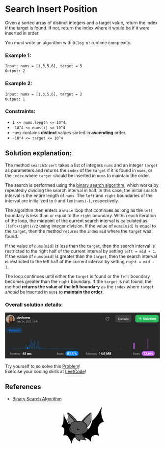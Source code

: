 # Search Insert Position

Given a sorted array of distinct integers and a target value, return the index if the target is found. If not, return the index where it would be if it were inserted in order.

You must write an algorithm with `O(log n)` runtime complexity.

### Example 1:

```
Input: nums = [1,3,5,6], target = 5
Output: 2
```

### Example 2:

```
Input: nums = [1,3,5,6], target = 2
Output: 1
```

### Constraints:

- `1 <= nums.length <= 10^4`.
- `-10^4 <= nums[i] <= 10^4`
- `nums` contains **distinct** values sorted in **ascending** order.
- `-10^4 <= target <= 10^4`

## Solution explanation:

The method `searchInsert` takes a list of integers `nums` and an integer `target` as parameters and returns the `index` of the `target` if it is found in `nums`, or the `index` where `target` should be inserted in `nums` to maintain the order.

The search is performed using the [binary search algorithm](https://en.wikipedia.org/wiki/Binary_search_algorithm), which works by repeatedly dividing the search interval in half. In this case, the initial search interval is the entire length of `nums`. The `left` and `right` boundaries of the interval are initialized to `0` and `len(nums)-1`, respectively.

The algorithm then enters a `while` loop that continues as long as the `left` boundary is less than or equal to the `right` boundary. Within each iteration of the loop, the midpoint of the current search interval is calculated as `(left+right)//2` using integer division. If the value of `nums[mid]` is equal to the `target`, then the method `returns` the `index` `mid` where the `target` was found.

If the value of `nums[mid]` is less than the `target`, then the search interval is restricted to the right half of the current interval by setting `left = mid + 1`. If the value of `nums[mid]` is greater than the `target`, then the search interval is restricted to the left half of the current interval by setting `right = mid - 1`.

The loop continues until either the `target` is found or the `left` boundary becomes greater than the `right` boundary. If the `target` is not found, the method **returns the value of the left boundary** as the `index` where `target` _should_ be inserted in `nums` to **maintain the order**.

### Overall solution details:

 <p align="center">
    <img src="src/solutionDetails.png" alt="Solution Details" width="650">
</p>

Try yourself to so solve this [Problem](https://leetcode.com/problems/search-insert-position/)!
<br>
Exercise your coding skills at [LeetCode](https://leetcode.com)!

## References

- [Binary Search Algorithm](https://en.wikipedia.org/wiki/Binary_search_algorithm)

<p align="center">
  <img src="src/bat.png" alt="devlower logo" width="150">
</p>
